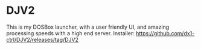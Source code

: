 # DJV2
This is my DOSBox launcher, with a user friendly UI, and amazing processing speeds with a high end server.
Installer:
https://github.com/dx1-ctrl/DJV2/releases/tag/DJV2
